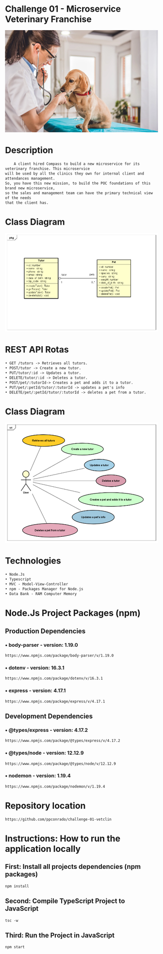 # Challenge 01 - Microservice Veterinary Franchise

![ppconrado github img](https://raw.githubusercontent.com/ppconrado/bds-assets/master/img/vetclin.png)

# Description

```
    A client hired Compass to build a new microservice for its veterinary franchise. This microservice
will be used by all the clinics they own for internal client and attendances management.
So, you have this new mission, to build the POC foundations of this brand new microservice,
so the sales and management team can have the primary technical view of the needs
that the client has.
```

# Class Diagram

![ppconrado github img](https://raw.githubusercontent.com/ppconrado/bds-assets/master/img/vetclin-class-diagram.png)

# REST API Rotas

```
• GET /tutors -> Retrieves all tutors.
• POST/tutor -> Create a new tutor.
• PUT/tutor/:id -> Updates a tutor.
• DELETE/tutor/:id -> Deletes a tutor.
• POST/pet/:tutorId-> Creates a pet and adds it to a tutor.
• PUT/pet/:petId/tutor/:tutorId -> updates a pet's info
• DELETE/pet/:petId/tutor/:tutorId -> deletes a pet from a tutor.
```

# Class Diagram

![ppconrado github img](https://raw.githubusercontent.com/ppconrado/bds-assets/master/img/vetclin-use-case-diagram.png)

# Technologies

```
• Node.Js
• Typescript
• MVC - Model-View-Controller
• npm - Packages Manager for Node.js
• Data Bank - RAM Computer Memory
```

# Node.Js Project Packages (npm)

## Production Dependencies

### • body-parser - version: 1.19.0

```
https://www.npmjs.com/package/body-parser/v/1.19.0
```

### • dotenv - version: 16.3.1

```
https://www.npmjs.com/package/dotenv/v/16.3.1
```

### • express - version: 4.17.1

```
https://www.npmjs.com/package/express/v/4.17.1
```

## Development Dependencies

### • @types/express - version: 4.17.2

```
https://www.npmjs.com/package/@types/express/v/4.17.2
```

### • @types/node - version: 12.12.9

```
https://www.npmjs.com/package/@types/node/v/12.12.9
```

### • nodemon - version: 1.19.4

```
https://www.npmjs.com/package/nodemon/v/1.19.4
```

# Repository location

```
https://github.com/ppconrado/challenge-01-vetclin
```

# Instructions: How to run the application locally

## First: Install all projects dependencies (npm packages)

```
npm install
```

## Second: Compile TypeScript Project to JavaScript

```
tsc -w
```

## Third: Run the Project in JavaScript

```
npm start
```
